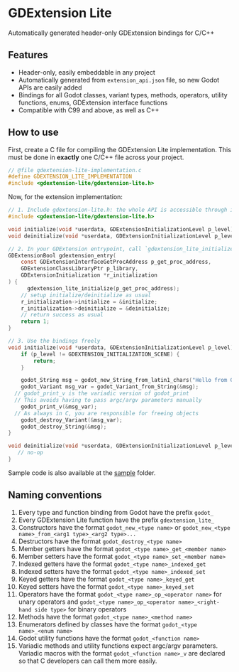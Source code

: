 # GDExtension Lite
Automatically generated header-only GDExtension bindings for C/C++


## Features
- Header-only, easily embeddable in any project
- Automatically generated from `extension_api.json` file, so new Godot APIs are easily added
- Bindings for all Godot classes, variant types, methods, operators, utility functions, enums, GDExtension interface functions
- Compatible with C99 and above, as well as C++


## How to use
First, create a C file for compiling the GDExtension Lite implementation.
This must be done in **exactly** one C/C++ file across your project.
```c
// @file gdextension-lite-implementation.c
#define GDEXTENSION_LITE_IMPLEMENTATION
#include <gdextension-lite/gdextension-lite.h>
```

Now, for the extension implementation:
```c
// 1. Include gdextension-lite.h: the whole API is accessible through it
#include <gdextension-lite/gdextension-lite.h>

void initialize(void *userdata, GDExtensionInitializationLevel p_level);
void deinitialize(void *userdata, GDExtensionInitializationLevel p_level);

// 2. In your GDExtension entrypoint, call `gdextension_lite_initialize`
GDExtensionBool gdextension_entry(
    const GDExtensionInterfaceGetProcAddress p_get_proc_address,
    GDExtensionClassLibraryPtr p_library,
    GDExtensionInitialization *r_initialization
) {
	  gdextension_lite_initialize(p_get_proc_address);
    // setup initialize/deinitialize as usual
    r_initialization->initialize = &initialize;
    r_initialization->deinitialize = &deinitialize;
    // return success as usual
    return 1;
}

// 3. Use the bindings freely
void initialize(void *userdata, GDExtensionInitializationLevel p_level) {
    if (p_level != GDEXTENSION_INITIALIZATION_SCENE) {
        return;
    }

	godot_String msg = godot_new_String_from_latin1_chars("Hello from GDExtension Lite!");
	godot_Variant msg_var = godot_Variant_from_String(&msg);
  // godot_print_v is the variadic version of godot_print
  // This avoids having to pass argc/argv parameters manually
	godot_print_v(&msg_var);
  // As always in C, you are responsible for freeing objects
	godot_destroy_Variant(&msg_var);
	godot_destroy_String(&msg);
}

void deinitialize(void *userdata, GDExtensionInitializationLevel p_level) {
   // no-op
}
```

Sample code is also available at the [sample](sample) folder.


## Naming conventions
1. Every type and function binding from Godot have the prefix `godot_`
2. Every GDExtension Lite function have the prefix `gdextension_lite_`
3. Constructors have the format `godot_new_<type name>` or `godot_new_<type name>_from_<arg1 type>_<arg2 type>...`
4. Destructors have the format `godot_destroy_<type name>`
5. Member getters have the format `godot_<type name>_get_<member name>`
6. Member setters have the format `godot_<type name>_set_<member name>`
7. Indexed getters have the format `godot_<type name>_indexed_get`
8. Indexed setters have the format `godot_<type name>_indexed_set`
9. Keyed getters have the format `godot_<type name>_keyed_get`
10. Keyed setters have the format `godot_<type name>_keyed_set`
11. Operators have the format `godot_<type name>_op_<operator name>` for unary operators and `godot_<type name>_op_<operator name>_<right-hand side type>` for binary operators
12. Methods have the format `godot_<type name>_<method name>`
13. Enumerators defined by classes have the format `godot_<type name>_<enum name>`
14. Godot utility functions have the format `godot_<function name>`
15. Variadic methods and utility functions expect argc/argv parameters.
    Variadic macros with the format `godot_<function name>_v` are declared so that C developers can call them more easily.

